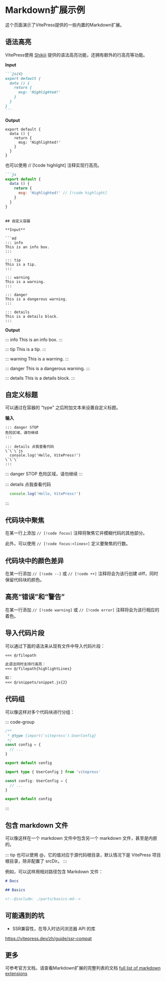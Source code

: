 # Markdown扩展示例

这个页面演示了VitePress提供的一些内置的Markdown扩展。

## 语法高亮

VitePress使用 [Shikiji](https://github.com/antfu/shikiji) 提供的语法高亮功能，还拥有额外的行高亮等功能。

**Input**

````md
```js{4}
export default {
  data () {
    return {
      msg: 'Highlighted!'
    }
  }
}
```
````

**Output**

```js{4}
export default {
  data () {
    return {
      msg: 'Highlighted!'
    }
  }
}
```

也可以使用 // [!code highlight] 注释实现行高亮。

```md
```js
export default {
  data () {
    return {
      msg: 'Highlighted!' // [!code highlight]
    }
  }
}
```
```

## 自定义容器

**Input**

```md
::: info
This is an info box.
:::

::: tip
This is a tip.
:::

::: warning
This is a warning.
:::

::: danger
This is a dangerous warning.
:::

::: details
This is a details block.
:::
```

**Output**

::: info
This is an info box.
:::

::: tip
This is a tip.
:::

::: warning
This is a warning.
:::

::: danger
This is a dangerous warning.
:::

::: details
This is a details block.
:::

## 自定义标题

可以通过在容器的 "type" 之后附加文本来设置自定义标题。

**输入**

```text
::: danger STOP
危险区域，请勿继续
:::
```

```text
::: details 点我查看代码
\`\`\`js
  console.log('Hello, VitePress!')
\`\`\`
:::
```

::: danger STOP
危险区域，请勿继续
:::

::: details 点我查看代码
```js
  console.log('Hello, VitePress!')
```
:::

## 代码块中聚焦

在某一行上添加 `// [!code focus]` 注释将聚焦它并模糊代码的其他部分。

此外，可以使用 `// [!code focus:<lines>]` 定义要聚焦的行数。

## 代码块中的颜色差异

在某一行添加 `// [!code --]` 或 `// [!code ++]` 注释将会为该行创建 diff，同时保留代码块的颜色。

## 高亮“错误”和“警告”

在某一行添加 `// [!code warning]` 或 `// [!code error]` 注释将会为该行相应的着色。

## 导入代码片段

可以通过下面的语法来从现有文件中导入代码片段：

```md
<<< @/filepath

此语法同时支持行高亮：
<<< @/filepath{highlightLines} 

如：
<<< @/snippets/snippet.js{2}
```

## 代码组

可以像这样对多个代码块进行分组：

::: code-group

```js [config.js]
/**
 * @type {import('vitepress').UserConfig}
 */
const config = {
  // ...
}

export default config
```

```ts [config.ts]
import type { UserConfig } from 'vitepress'

const config: UserConfig = {
  // ...
}

export default config
```

:::


## 包含 markdown 文件

可以像这样在一个 markdown 文件中包含另一个 markdown 文件，甚至是内嵌的。

::: tip
也可以使用 @，它的值对应于源代码根目录，默认情况下是 VitePress 项目根目录，除非配置了 srcDir。
:::


例如，可以这样用相对路径包含 Markdown 文件：

```md
# Docs

## Basics

<!--@include: ./parts/basics.md-->
```

## 可能遇到的坑

- SSR兼容性，在导入时访问浏览器 API 的库

<https://vitepress.dev/zh/guide/ssr-compat>

## 更多

可参考官方文档，请查看Markdown扩展的完整列表的文档 [full list of markdown extensions](https://vitepress.dev/guide/markdown)
